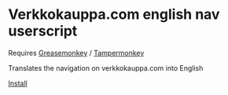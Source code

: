 # Verkkokauppa.com english nav userscript

Requires [Greasemonkey](https://addons.mozilla.org/en-us/firefox/addon/greasemonkey/) / [Tampermonkey](https://chrome.google.com/webstore/detail/tampermonkey/dhdgffkkebhmkfjojejmpbldmpobfkfo?hl=en)

Translates the navigation on verkkokauppa.com into English

[Install](https://raw.githubusercontent.com/leblane/verkkokauppa-english-nav/master/verkkokauppa-english-nav.user.js)